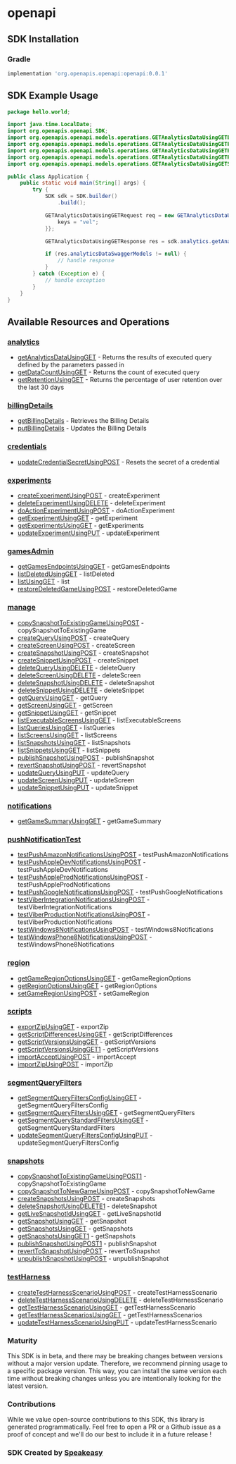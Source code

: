# openapi

<!-- Start SDK Installation -->
## SDK Installation

### Gradle

```groovy
implementation 'org.openapis.openapi:openapi:0.0.1'
```
<!-- End SDK Installation -->

## SDK Example Usage
<!-- Start SDK Example Usage -->
```java
package hello.world;

import java.time.LocalDate;
import org.openapis.openapi.SDK;
import org.openapis.openapi.models.operations.GETAnalyticsDataUsingGETDataTypeEnum;
import org.openapis.openapi.models.operations.GETAnalyticsDataUsingGETPrecisionEnum;
import org.openapis.openapi.models.operations.GETAnalyticsDataUsingGETRequest;
import org.openapis.openapi.models.operations.GETAnalyticsDataUsingGETResponse;
import org.openapis.openapi.models.operations.GETAnalyticsDataUsingGETStageEnum;

public class Application {
    public static void main(String[] args) {
        try {
            SDK sdk = SDK.builder()
                .build();

            GETAnalyticsDataUsingGETRequest req = new GETAnalyticsDataUsingGETRequest("corrupti", GETAnalyticsDataUsingGETDataTypeEnum.SESSION_ANALYTIC, LocalDate.parse("2021-04-24"), GETAnalyticsDataUsingGETPrecisionEnum.DAILY, GETAnalyticsDataUsingGETStageEnum.PREVIEW, LocalDate.parse("2021-04-22")) {{
                keys = "vel";
            }};            

            GETAnalyticsDataUsingGETResponse res = sdk.analytics.getAnalyticsDataUsingGET(req);

            if (res.analyticsDataSwaggerModels != null) {
                // handle response
            }
        } catch (Exception e) {
            // handle exception
        }
    }
}
```
<!-- End SDK Example Usage -->

<!-- Start SDK Available Operations -->
## Available Resources and Operations


### [analytics](docs/analytics/README.md)

* [getAnalyticsDataUsingGET](docs/analytics/README.md#getanalyticsdatausingget) - Returns the results of executed query defined by the parameters passed in
* [getDataCountUsingGET](docs/analytics/README.md#getdatacountusingget) - Returns the count of executed query
* [getRetentionUsingGET](docs/analytics/README.md#getretentionusingget) - Returns the percentage of user retention over the last 30 days

### [billingDetails](docs/billingdetails/README.md)

* [getBillingDetails](docs/billingdetails/README.md#getbillingdetails) - Retrieves the Billing Details
* [putBillingDetails](docs/billingdetails/README.md#putbillingdetails) - Updates the Billing Details

### [credentials](docs/credentials/README.md)

* [updateCredentialSecretUsingPOST](docs/credentials/README.md#updatecredentialsecretusingpost) - Resets the secret of a credential

### [experiments](docs/experiments/README.md)

* [createExperimentUsingPOST](docs/experiments/README.md#createexperimentusingpost) - createExperiment
* [deleteExperimentUsingDELETE](docs/experiments/README.md#deleteexperimentusingdelete) - deleteExperiment
* [doActionExperimentUsingPOST](docs/experiments/README.md#doactionexperimentusingpost) - doActionExperiment
* [getExperimentUsingGET](docs/experiments/README.md#getexperimentusingget) - getExperiment
* [getExperimentsUsingGET](docs/experiments/README.md#getexperimentsusingget) - getExperiments
* [updateExperimentUsingPUT](docs/experiments/README.md#updateexperimentusingput) - updateExperiment

### [gamesAdmin](docs/gamesadmin/README.md)

* [getGamesEndpointsUsingGET](docs/gamesadmin/README.md#getgamesendpointsusingget) - getGamesEndpoints
* [listDeletedUsingGET](docs/gamesadmin/README.md#listdeletedusingget) - listDeleted
* [listUsingGET](docs/gamesadmin/README.md#listusingget) - list
* [restoreDeletedGameUsingPOST](docs/gamesadmin/README.md#restoredeletedgameusingpost) - restoreDeletedGame

### [manage](docs/manage/README.md)

* [copySnapshotToExistingGameUsingPOST](docs/manage/README.md#copysnapshottoexistinggameusingpost) - copySnapshotToExistingGame
* [createQueryUsingPOST](docs/manage/README.md#createqueryusingpost) - createQuery
* [createScreenUsingPOST](docs/manage/README.md#createscreenusingpost) - createScreen
* [createSnapshotUsingPOST](docs/manage/README.md#createsnapshotusingpost) - createSnapshot
* [createSnippetUsingPOST](docs/manage/README.md#createsnippetusingpost) - createSnippet
* [deleteQueryUsingDELETE](docs/manage/README.md#deletequeryusingdelete) - deleteQuery
* [deleteScreenUsingDELETE](docs/manage/README.md#deletescreenusingdelete) - deleteScreen
* [deleteSnapshotUsingDELETE](docs/manage/README.md#deletesnapshotusingdelete) - deleteSnapshot
* [deleteSnippetUsingDELETE](docs/manage/README.md#deletesnippetusingdelete) - deleteSnippet
* [getQueryUsingGET](docs/manage/README.md#getqueryusingget) - getQuery
* [getScreenUsingGET](docs/manage/README.md#getscreenusingget) - getScreen
* [getSnippetUsingGET](docs/manage/README.md#getsnippetusingget) - getSnippet
* [listExecutableScreensUsingGET](docs/manage/README.md#listexecutablescreensusingget) - listExecutableScreens
* [listQueriesUsingGET](docs/manage/README.md#listqueriesusingget) - listQueries
* [listScreensUsingGET](docs/manage/README.md#listscreensusingget) - listScreens
* [listSnapshotsUsingGET](docs/manage/README.md#listsnapshotsusingget) - listSnapshots
* [listSnippetsUsingGET](docs/manage/README.md#listsnippetsusingget) - listSnippets
* [publishSnapshotUsingPOST](docs/manage/README.md#publishsnapshotusingpost) - publishSnapshot
* [revertSnapshotUsingPOST](docs/manage/README.md#revertsnapshotusingpost) - revertSnapshot
* [updateQueryUsingPUT](docs/manage/README.md#updatequeryusingput) - updateQuery
* [updateScreenUsingPUT](docs/manage/README.md#updatescreenusingput) - updateScreen
* [updateSnippetUsingPUT](docs/manage/README.md#updatesnippetusingput) - updateSnippet

### [notifications](docs/notifications/README.md)

* [getGameSummaryUsingGET](docs/notifications/README.md#getgamesummaryusingget) - getGameSummary

### [pushNotificationTest](docs/pushnotificationtest/README.md)

* [testPushAmazonNotificationsUsingPOST](docs/pushnotificationtest/README.md#testpushamazonnotificationsusingpost) - testPushAmazonNotifications
* [testPushAppleDevNotificationsUsingPOST](docs/pushnotificationtest/README.md#testpushappledevnotificationsusingpost) - testPushAppleDevNotifications
* [testPushAppleProdNotificationsUsingPOST](docs/pushnotificationtest/README.md#testpushappleprodnotificationsusingpost) - testPushAppleProdNotifications
* [testPushGoogleNotificationsUsingPOST](docs/pushnotificationtest/README.md#testpushgooglenotificationsusingpost) - testPushGoogleNotifications
* [testViberIntegrationNotificationsUsingPOST](docs/pushnotificationtest/README.md#testviberintegrationnotificationsusingpost) - testViberIntegrationNotifications
* [testViberProductionNotificationsUsingPOST](docs/pushnotificationtest/README.md#testviberproductionnotificationsusingpost) - testViberProductionNotifications
* [testWindows8NotificationsUsingPOST](docs/pushnotificationtest/README.md#testwindows8notificationsusingpost) - testWindows8Notifications
* [testWindowsPhone8NotificationsUsingPOST](docs/pushnotificationtest/README.md#testwindowsphone8notificationsusingpost) - testWindowsPhone8Notifications

### [region](docs/region/README.md)

* [getGameRegionOptionsUsingGET](docs/region/README.md#getgameregionoptionsusingget) - getGameRegionOptions
* [getRegionOptionsUsingGET](docs/region/README.md#getregionoptionsusingget) - getRegionOptions
* [setGameRegionUsingPOST](docs/region/README.md#setgameregionusingpost) - setGameRegion

### [scripts](docs/scripts/README.md)

* [exportZipUsingGET](docs/scripts/README.md#exportzipusingget) - exportZip
* [getScriptDifferencesUsingGET](docs/scripts/README.md#getscriptdifferencesusingget) - getScriptDifferences
* [getScriptVersionsUsingGET](docs/scripts/README.md#getscriptversionsusingget) - getScriptVersions
* [getScriptVersionsUsingGET1](docs/scripts/README.md#getscriptversionsusingget1) - getScriptVersions
* [importAcceptUsingPOST](docs/scripts/README.md#importacceptusingpost) - importAccept
* [importZipUsingPOST](docs/scripts/README.md#importzipusingpost) - importZip

### [segmentQueryFilters](docs/segmentqueryfilters/README.md)

* [getSegmentQueryFiltersConfigUsingGET](docs/segmentqueryfilters/README.md#getsegmentqueryfiltersconfigusingget) - getSegmentQueryFiltersConfig
* [getSegmentQueryFiltersUsingGET](docs/segmentqueryfilters/README.md#getsegmentqueryfiltersusingget) - getSegmentQueryFilters
* [getSegmentQueryStandardFiltersUsingGET](docs/segmentqueryfilters/README.md#getsegmentquerystandardfiltersusingget) - getSegmentQueryStandardFilters
* [updateSegmentQueryFiltersConfigUsingPUT](docs/segmentqueryfilters/README.md#updatesegmentqueryfiltersconfigusingput) - updateSegmentQueryFiltersConfig

### [snapshots](docs/snapshots/README.md)

* [copySnapshotToExistingGameUsingPOST1](docs/snapshots/README.md#copysnapshottoexistinggameusingpost1) - copySnapshotToExistingGame
* [copySnapshotToNewGameUsingPOST](docs/snapshots/README.md#copysnapshottonewgameusingpost) - copySnapshotToNewGame
* [createSnapshotsUsingPOST](docs/snapshots/README.md#createsnapshotsusingpost) - createSnapshots
* [deleteSnapshotUsingDELETE1](docs/snapshots/README.md#deletesnapshotusingdelete1) - deleteSnapshot
* [getLiveSnapshotIdUsingGET](docs/snapshots/README.md#getlivesnapshotidusingget) - getLiveSnapshotId
* [getSnapshotUsingGET](docs/snapshots/README.md#getsnapshotusingget) - getSnapshot
* [getSnapshotsUsingGET](docs/snapshots/README.md#getsnapshotsusingget) - getSnapshots
* [getSnapshotsUsingGET1](docs/snapshots/README.md#getsnapshotsusingget1) - getSnapshots
* [publishSnapshotUsingPOST1](docs/snapshots/README.md#publishsnapshotusingpost1) - publishSnapshot
* [revertToSnapshotUsingPOST](docs/snapshots/README.md#reverttosnapshotusingpost) - revertToSnapshot
* [unpublishSnapshotUsingPOST](docs/snapshots/README.md#unpublishsnapshotusingpost) - unpublishSnapshot

### [testHarness](docs/testharness/README.md)

* [createTestHarnessScenarioUsingPOST](docs/testharness/README.md#createtestharnessscenariousingpost) - createTestHarnessScenario
* [deleteTestHarnessScenarioUsingDELETE](docs/testharness/README.md#deletetestharnessscenariousingdelete) - deleteTestHarnessScenario
* [getTestHarnessScenarioUsingGET](docs/testharness/README.md#gettestharnessscenariousingget) - getTestHarnessScenario
* [getTestHarnessScenariosUsingGET](docs/testharness/README.md#gettestharnessscenariosusingget) - getTestHarnessScenarios
* [updateTestHarnessScenarioUsingPUT](docs/testharness/README.md#updatetestharnessscenariousingput) - updateTestHarnessScenario
<!-- End SDK Available Operations -->

### Maturity

This SDK is in beta, and there may be breaking changes between versions without a major version update. Therefore, we recommend pinning usage 
to a specific package version. This way, you can install the same version each time without breaking changes unless you are intentionally 
looking for the latest version.

### Contributions

While we value open-source contributions to this SDK, this library is generated programmatically. 
Feel free to open a PR or a Github issue as a proof of concept and we'll do our best to include it in a future release !

### SDK Created by [Speakeasy](https://docs.speakeasyapi.dev/docs/using-speakeasy/client-sdks)
